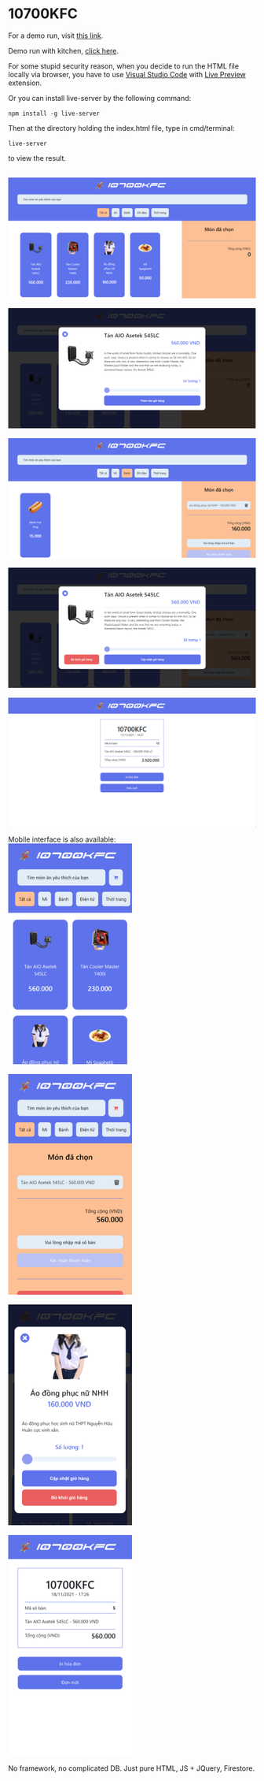 # 10700KFC

For a demo run, visit [this link](https://giathyex.github.io/10700KFC/).

Demo run with kitchen, [click here](https://giathyex.github.io/10700KFC/kitchen/kitchen.html).

For some stupid security reason, when you decide to run the HTML file locally via browser, you have to use [Visual Studio Code](https://code.visualstudio.com/) with [Live Preview](https://marketplace.visualstudio.com/items?itemName=ms-vscode.live-server) extension.

Or you can install live-server by the following command:
```
npm install -g live-server
```

Then at the directory holding the index.html file, type in cmd/terminal:
```
live-server
```
to view the result.

<p align="center">
  <br>
  <img src="preview_pictures/1.PNG">
  <br>
  <br>
  <img src="preview_pictures/2.PNG">
  <br>
  <br>
  <img src="preview_pictures/3.PNG">
  <br>
  <br>
  <img src="preview_pictures/4.PNG">
  <br>
  <br>
  <img src="preview_pictures/5.PNG">
  <br>
</p>

Mobile interface is also available:
  <br>
  <img src="preview_pictures/M1.png" style="width:50%;">
  <br>
  <br>
  <img src="preview_pictures/M2.png" style="width:50%;">
  <br>
  <br>
  <img src="preview_pictures/M3.png" style="width:50%;">
  <br>
  <br>
  <img src="preview_pictures/M4.png" style="width:50%;">
  <br>
</p>

No framework, no complicated DB. Just pure HTML, JS + JQuery, Firestore.

